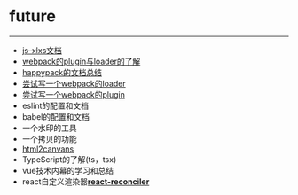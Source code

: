 # future

---

*	~~[js-xlxs文档](https://aotu.io/notes/2016/04/07/node-excel/index.html)~~
*	[webpack的plugin与loader的了解](https://juejin.im/post/5980752ef265da3e2e56e82e)
*	[happypack的文档总结](https://juejin.im/entry/58493e1c128fe100690ba209)
*	[尝试写一个webpack的loader](https://webpack.js.org/contribute/writing-a-loader/)
*	[尝试写一个webpack的plugin](https://webpack.js.org/contribute/writing-a-plugin/)
*	eslint的配置和文档
*	babel的配置和文档
*	一个水印的工具
*	一个拷贝的功能
*	[html2canvans](https://juejin.im/post/5bcdac8d6fb9a05d3017910d)
*	TypeScript的了解(ts，tsx)
*	vue技术内幕的学习和总结
*	react自定义渲染器[**react-reconciler**](https://github.com/facebook/react/tree/master/packages/react-reconciler)



